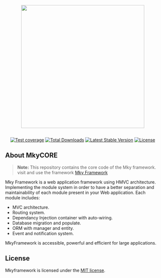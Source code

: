 <p align="center" style="margin: 80px 0px 30px"><a href='https://www.linkpicture.com/view.php?img=LPic63a61917637131085491214'><img src='https://www.linkpicture.com/q/mky.png' type='image' width="400"></a></p>  

<p align="center">  
<a href="https://github.com/Micky-N/mkycore"><img src="https://img.shields.io/badge/coverage-100%25-brightgreen" alt="Test coverage"></a>  
<a href="https://packagist.org/packages/micky/mkycore"><img src="https://img.shields.io/packagist/dt/micky/mkycore" alt="Total Downloads"></a>  
<a href="https://packagist.org/packages/micky/mkycore"><img src="https://img.shields.io/packagist/v/micky/mkycore" alt="Latest Stable Version"></a>  
<a href="https://packagist.org/packages/micky/mkycore"><img src="https://img.shields.io/packagist/l/micky/mkycore" alt="License"></a>  
</p>  

## About MkyCORE

> **Note:** This repository contains the core code of the Mky framework. visit and use the framework [Mky Framework](https://github.com/Micky-N/mky)

Mky Framework is a web application framework using HMVC architecture. Implementing the module system in order to have a better separation and maintainability of each module present in your Web application. Each module includes:

- MVC architecture.
- Routing system.
- Dependancy Injection container with auto-wiring.
- Database migration and populate.
- ORM with manager and entity.
- Event and notification system.

MkyFramework is accessible, powerful and efficient for large applications.

## License

Mkyframework is licensed under the [MIT license](LICENSE.md).
